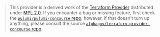 > This provider is a derived work of the [Terraform Provider](https://github.com/alphagov/terraform-provider-concourse)
> distributed under [MPL 2.0](https://www.mozilla.org/en-US/MPL/2.0/). If you encounter a bug or missing feature,
> first check the [`pulumi/pulumi-concourse` repo](https://github.com/pulumi/pulumi-concourse/issues); however, if that doesn't turn up anything,
> please consult the source [`alphagov/terraform-provider-concourse` repo](https://github.com/alphagov/terraform-provider-concourse/issues).
